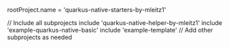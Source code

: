 rootProject.name = 'quarkus-native-starters-by-mleitz1'

// Include all subprojects
include 'quarkus-native-helper-by-mleitz1'
include 'example-quarkus-native-basic'
include 'example-template'
// Add other subprojects as needed
